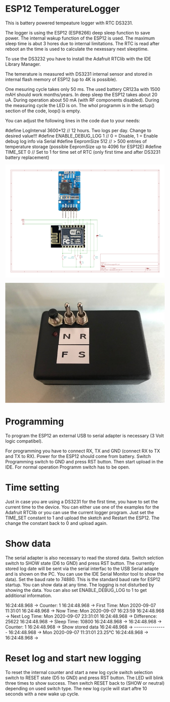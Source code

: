 # ESP12 TemperatureLogger
This is battery powered tempeature logger with RTC DS3231.

The logger is using the ESP12 (ESP8266) deep sleep function to save power.
The internal wakup function of the ESP12 is used. The maximum sleep time is abut 3 hores due to internal limitations.
The RTC is read after reboot an the time is used to calculate the nexessary next sleeptime.

To use the DS3232 you have to install the Adafruit RTClib with the IDE Library Manager.

The temerature is measured with DS3231 internal sensor and stored in internal flash memory of ESP12 (up to 4K is possible).

One mesuring cycle takes only 50 ms. The used battery CR123a with 1500 mAH should work months/years.
In deep sleep the ESP12 takes about 20 uA. During operation about 50 mA (with RF components disabled).
During the measuring cycle the LED is on. The whol programm is in the setup() section of the code, loop() is empty.

You can adjust the following lines in the code due to your needs:

#define LogInterval 3600*12 // 12 hours. Two logs per day. Change to desired value!!!
#define ENABLE_DEBUG_LOG 1  // 0 = Disable, 1 = Enable debug log info via Serial
#define EepromSize 512      // > 500 entries of temperature storage (possible EepromSize up to 4096 for ESP12E)
#define TIME_SET 0          // Set to 1 for time set of RTC (only first time and after DS3231 battery replacement)

![Schematic](https://github.com/AK-Homberger/ESP12-TemperatureLogger/blob/master/ESP12TempLoggerRTC.png)

![Box](https://github.com/AK-Homberger/ESP12-TemperatureLogger/blob/master/IMG_1369.jpg)

# Programming
To program the ESP12 an external USB to serial adapter is necessary (3 Volt logic compatibel).

For programming you have to connect RX, TX and GND (connect RX to TX and TX to RX). Power for the ESP12 should come from battery.
Switch Programming switch to GND and press RST button. Then start upload in the IDE.
For normal operation Programm switch has to be open.

# Time setting

Just in case you are using a DS3231 for the first time, you have to set the current time to the device. You can either use one of the examples for the Adafruit RTClib or you can use the current logger program. Just set the TIME_SET constant to 1 and upload the sketch and Restart the ESP12. The change the constant back to 0 and upload again.

# Show data
The serial adapter is also necessary to read the stored data.
Switch selction switch to SHOW state (D6 to GND) and press RST button. The currently stored log date will be sent via the serial interfac to the USB Serial adapte and is shown on the PC. You can use the IDE Serial Monitor tool to show the data). Set the baud rate to 74880. This is the standard baud rate for ESP12 startup. 
You can show data at any time. The logging is not disturbed by showing the data. You can also set ENABLE_DEBUG_LOG to 1 to get additional information.

16:24:48.968 -> Counter: 1 
16:24:48.968 -> First Time:    Mon 2020-09-07 11:31:01 
16:24:48.968 -> Now Time:      Mon 2020-09-07 16:23:59 
16:24:48.968 -> Next Log Time: Mon 2020-09-07 23:31:01 
16:24:48.968 -> Difference: 25622 
16:24:48.968 -> Sleep Time: 10800 
16:24:48.968 -> 
16:24:48.968 -> Counter: 1 
16:24:48.968 -> Show stored data
16:24:48.968 -> ----------------
16:24:48.968 -> Mon 2020-09-07 11:31:01 23.25°C 
16:24:48.968 -> 
16:24:48.968 -> 

# Reset log and start new logging
To reset the internal counter and start a new log cycle switch selection switch to RESET state (D5 to GND) and press RST button. The LED will blink three times to show success. Then switch RESET back to (SHOW or neutral) depending on used switch type.
The new log cycle will start aftre 10 seconds with a new wake up cycle.

